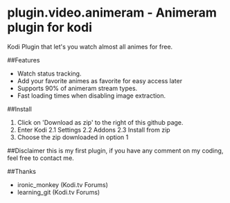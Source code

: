 # plugin.video.animeram - Animeram plugin for kodi

Kodi Plugin that let's you watch almost all animes for free.

##Features
* Watch status tracking.
* Add your favorite animes as favorite for easy access later
* Supports 90% of animeram stream types.
* Fast loading times when disabling image extraction.

##Install
1. Click on 'Download as zip' to the right of this github page.
2. Enter Kodi
2.1 Settings
2.2 Addons
2.3 Install from zip
3. Choose the zip downloaded in option 1

##Disclaimer
this is my first plugin, if you have any comment on my coding,
feel free to contact me.

##Thanks
* ironic_monkey (Kodi.tv Forums)
* learning_git (Kodi.tv Forums)

